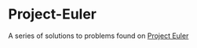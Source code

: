 # Project-Euler
A series of solutions to problems found on <a href="www.projecteuler.net" target="_blank">Project Euler</a> 
